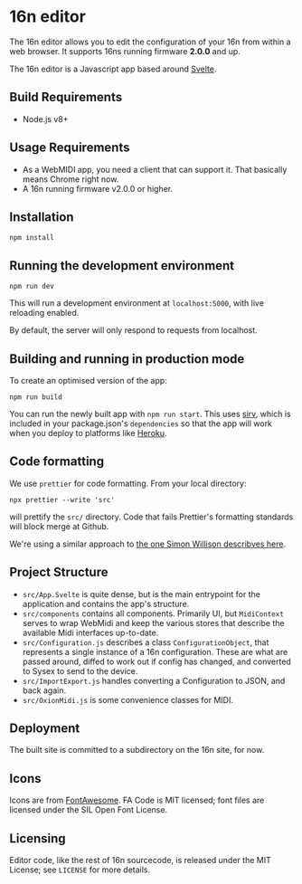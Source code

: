# 16n editor

The 16n editor allows you to edit the configuration of your 16n from within a web browser. It supports 16ns running firmware **2.0.0** and up.

The 16n editor is a Javascript app based around [Svelte](svelte).

## Build Requirements

- Node.js v8+

## Usage Requirements

- As a WebMIDI app, you need a client that can support it. That basically means Chrome right now.
- A 16n running firmware v2.0.0 or higher.

## Installation

    npm install

## Running the development environment

    npm run dev

This will run a development environment at `localhost:5000`, with live reloading enabled.

By default, the server will only respond to requests from localhost.

## Building and running in production mode

To create an optimised version of the app:

    npm run build

You can run the newly built app with `npm run start`. This uses [sirv](https://github.com/lukeed/sirv), which is included in your package.json's `dependencies` so that the app will work when you deploy to platforms like [Heroku](https://heroku.com).


## Code formatting

We use `prettier` for code formatting. From your local directory:

    npx prettier --write 'src'

will prettify the `src/` directory. Code that fails Prettier's formatting standards will block merge at Github.

We're using a similar approach to [the one Simon Willison describves here](https://til.simonwillison.net/github-actions/prettier-github-actions).

## Project Structure

* `src/App.Svelte` is quite dense, but is the main entrypoint for the application and contains the app's structure.
* `src/components` contains all components. Primarily UI, but `MidiContext` serves to wrap WebMidi and keep the various stores that describe the available Midi interfaces up-to-date.
* `src/Configuration.js` describes a class `ConfigurationObject`, that represents a single instance of a 16n configuration. These are what are passed around, diffed to work out if config has changed, and converted to Sysex to send to the device.
* `src/ImportExport.js` handles converting a Configuration to JSON, and back again.
* `src/OxionMidi.js` is some convenience classes for MIDI.

## Deployment

The built site is committed to a subdirectory on the 16n site, for now.

## Icons

Icons are from [FontAwesome](https://fontawesome.com/license/free). FA Code is MIT licensed; font files are licensed under the SIL Open Font License.

## Licensing

Editor code, like the rest of 16n sourcecode, is released under the MIT License; see `LICENSE` for more details.

